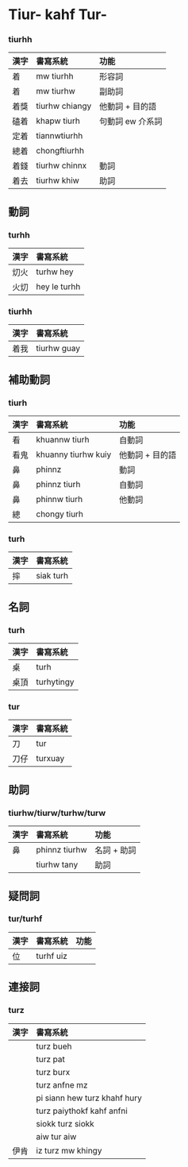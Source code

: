 # Tiur- kahf Tur-

### tiurhh

| 漢字 | 書寫系統 | 功能 |
| :--- | :--- | :--- |
| 着 | mw tiurhh | 形容詞 |
| 着 | mw tiurhw | 副助詞 |
| 着獎 | tiurhw chiangy | 他動詞 + 目的語 |
| 磕着 | khapw tiurh | 句動詞 ew 介系詞 |
| 定着 | tiannwtiurhh | |
| 總着 | chongftiurhh | |
| 着錢 | tiurhw chinnx | 動詞 |
| 着去 | tiurhw khiw | 助詞 |

## 動詞

### turhh

| 漢字 | 書寫系統 |
| :--- | :--- |
| 灱火 | turhw hey |
| 火灱 | hey le turhh |

### tiurhh

| 漢字 | 書寫系統 |
| :--- | :--- |
| 着我 | tiurhw guay |

## 補助動詞

### tiurh

| 漢字 | 書寫系統 | 功能 |
| :--- | :--- | :--- |
| 看 | khuannw tiurh | 自動詞 |
| 看鬼 | khuanny tiurhw kuiy | 他動詞 + 目的語 |
| 鼻 | phinnz | 動詞 |
| 鼻 | phinnz tiurh | 自動詞 |
| 鼻 | phinnw tiurh | 他動詞 |
| 總 | chongy tiurh ||

### turh

| 漢字 | 書寫系統 |
| :--- | :--- |
| 摔 | siak turh |

## 名詞

### turh

| 漢字 | 書寫系統 |
| :--- | :--- |
| 桌 | turh |
| 桌頂 | turhytingy |

### tur

| 漢字 | 書寫系統 |
| :--- | :--- |
| 刀 | tur |
| 刀仔 | turxuay |

## 助詞

### tiurhw/tiurw/turhw/turw

| 漢字 | 書寫系統 | 功能 |
| :--- | :--- | :--- |
| 鼻 | phinnz tiurhw | 名詞 + 助詞 |
|| tiurhw tany | 助詞 |

## 疑問詞

### tur/turhf

| 漢字 | 書寫系統 | 功能 |
| :--- | :--- | :--- |
| 位 | turhf uiz |  |

## 連接詞

### turz

| 漢字 | 書寫系統 |
| :--- | :--- |
|| turz bueh |
|| turz pat |
|| turz burx |
|| turz anfne mz |
|| pi siann hew turz khahf hury |
|| turz paiythokf kahf anfni |
|| siokk turz siokk |
|| aiw tur aiw |
| 伊肯 | iz turz mw khingy |
